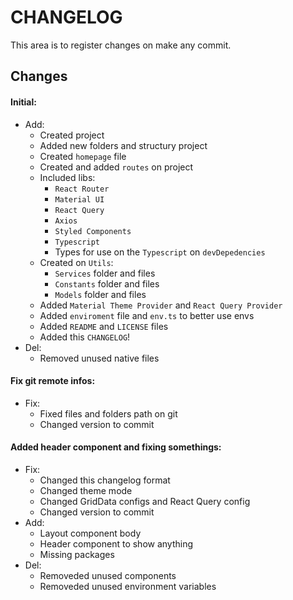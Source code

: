 # CHANGELOG

This area is to register changes on make any commit.

## Changes

#### **Initial:**

  - Add:
    - Created project
    - Added new folders and structury project
    - Created `homepage` file
    - Created and added `routes` on project
    - Included libs:
      - `React Router`
      - `Material UI`
      - `React Query`
      - `Axios`
      - `Styled Components`
      - `Typescript`
      - Types for use on the `Typescript` on `devDepedencies`
    - Created on `Utils`:
      - `Services` folder and files
      - `Constants` folder and files
      - `Models` folder and files
    - Added `Material Theme Provider` and `React Query Provider`
    - Added `enviroment` file and `env.ts` to better use envs
    - Added `README` and `LICENSE` files
    - Added this `CHANGELOG`!
  - Del:
    - Removed unused native files

#### **Fix git remote infos:**
  - Fix:
    - Fixed files and folders path on git
    - Changed version to commit

#### **Added header component and fixing somethings:**
  - Fix:
    - Changed this changelog format
    - Changed theme mode
    - Changed GridData configs and React Query config
    - Changed version to commit
  - Add:
    - Layout component body
    - Header component to show anything
    - Missing packages
  - Del:
    - Removeded unused components
    - Removeded unused environment variables
